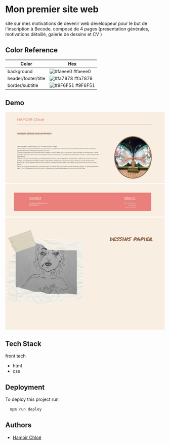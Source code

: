 # Mon premier site web 

site sur mes motivations de devenir web developpeur pour le but de l'inscription à Becode. 
composé de 4 pages (presentation générales, motivations détaillé, galerie de dessins et CV )

## Color Reference

| Color             | Hex                                                                |
|--------------- | ------------------------------------------------------------------ |
|background | ![#faeee0](https://via.placeholder.com/10/faeee0f?text=+) #faeee0|
|header/footer/title| ![#fa7878](https://via.placeholder.com/10/fa7878?text=+) #fa7878 |
|border/subtitle| ![#9F6F51](https://via.placeholder.com/10/9F6F51?text=+) #9F6F51|


## Demo

![screen shot de la page](images/screenpage.png)
![screen shot du footer ](images/screenfooter.png)
![screen shot de la galerie ](images/screengalerie.png)


## Tech Stack
front tech 
- html
- css


## Deployment

To deploy this project run

```bash
  npm run deploy
```


## Authors

- [Hamoir Chloé ](https://www.github.com/littlefoxy1nk)


